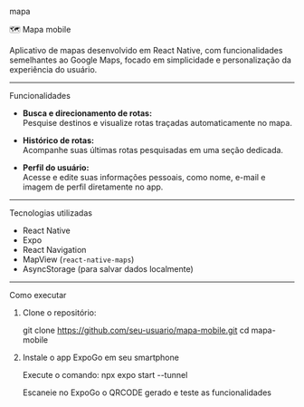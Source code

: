 m a p a

🗺️ Mapa mobile

Aplicativo de mapas desenvolvido em React Native, com funcionalidades semelhantes ao Google Maps, focado em simplicidade e personalização da experiência do usuário.

---

Funcionalidades

- **Busca e direcionamento de rotas:**  
  Pesquise destinos e visualize rotas traçadas automaticamente no mapa.

- **Histórico de rotas:**  
  Acompanhe suas últimas rotas pesquisadas em uma seção dedicada.

- **Perfil do usuário:**  
  Acesse e edite suas informações pessoais, como nome, e-mail e imagem de perfil diretamente no app.

---

Tecnologias utilizadas

- React Native  
- Expo  
- React Navigation  
- MapView (`react-native-maps`)  
- AsyncStorage (para salvar dados localmente)

---

Como executar

1. Clone o repositório:
   
   git clone https://github.com/seu-usuario/mapa-mobile.git
   cd mapa-mobile
 
2. Instale o app ExpoGo em seu smartphone

     Execute o comando:  npx expo start --tunnel

     Escaneie no ExpoGo o QRCODE gerado e teste as funcionalidades
    
